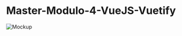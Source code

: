 # Master-Modulo-4-VueJS-Vuetify
![Mockup](https://user-images.githubusercontent.com/63741440/113472574-90af9a80-9464-11eb-848b-94592c64aaac.png)



